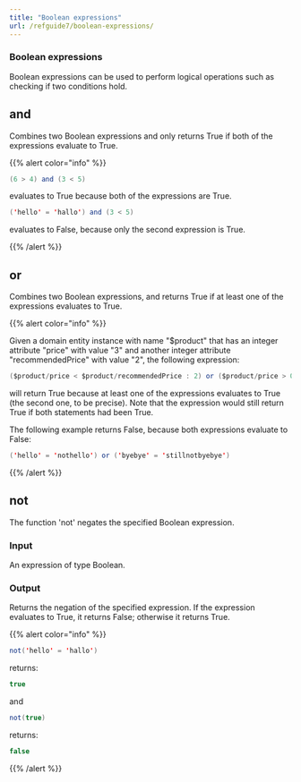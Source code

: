 ```yaml
---
title: "Boolean expressions"
url: /refguide7/boolean-expressions/
---
```

### Boolean expressions



Boolean expressions can be used to perform logical operations such as checking if two conditions hold.

## and

Combines two Boolean expressions and only returns True if both of the expressions evaluate to True.

{{% alert color="info" %}}

```java
(6 > 4) and (3 < 5)
```

evaluates to True because both of the expressions are True.

```java
('hello' = 'hallo') and (3 < 5)
```

evaluates to False, because only the second expression is True.

{{% /alert %}}

## or

Combines two Boolean expressions, and returns True if at least one of the expressions evaluates to True.

{{% alert color="info" %}}

Given a domain entity instance with name "$product" that has an integer attribute "price" with value "3" and another integer attribute "recommendedPrice" with value "2", the following expression:

```java
($product/price < $product/recommendedPrice : 2) or ($product/price > 0)
```

will return True because at least one of the expressions evaluates to True (the second one, to be precise). Note that the expression would still return True if both statements had been True.

The following example returns False, because both expressions evaluate to False:

```java
('hello' = 'nothello') or ('byebye' = 'stillnotbyebye')
```

{{% /alert %}}

## not

The function 'not' negates the specified Boolean expression.

### Input

An expression of type Boolean.

### Output

Returns the negation of the specified expression. If the expression evaluates to True, it returns False; otherwise it returns True.

{{% alert color="info" %}}

```java
not('hello' = 'hallo')

```

returns:

```java
true

```

and

```java
not(true)

```

returns:

```java
false

```

{{% /alert %}}
